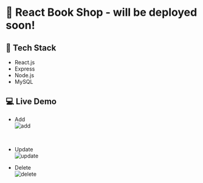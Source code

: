 # :book: React Book Shop - will be deployed soon!

## 📌 Tech Stack
- React.js
- Express
- Node.js
- MySQL

## :computer: Live Demo
- Add <br>
![add](https://user-images.githubusercontent.com/97131199/195283485-189a5d1a-7a82-4bbf-9ef9-6a6d0fe51735.gif)
<br>
 
- Update <br>
![update](https://user-images.githubusercontent.com/97131199/195283702-c5c693ed-29e8-4ef5-97e7-52609dfd0872.gif) <br>

- Delete <br>
![delete](https://user-images.githubusercontent.com/97131199/195283805-12b851bf-9591-415a-8171-53338b89dbf4.gif)
<br>



